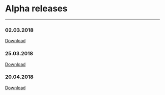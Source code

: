 # Alpha releases
---
### 02.03.2018
[Download](https://github.com/john2ksonn/TPOM/releases/download/v0.1-alpha/tpom.apk)

### 25.03.2018
[Download](https://github.com/john2ksonn/TPOM/releases/download/v0.2-alpha/tpom.apk)
 
### 20.04.2018
[Download](https://github.com/john2ksonn/TPOM/releases/download/v0.3-alpha/android-release.apk)

